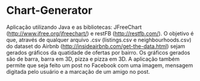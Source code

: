 # Chart-Generator
Aplicação utilizando Java e as bibliotecas: JFreeChart (http://www.jfree.org/jfreechart/) e restFB (http://restfb.com/). O objetivo é que, através de qualquer arquivo .csv (listings.csv e  neighbourhoods.csv) do dataset do Airbnb (http://insideairbnb.com/get-the-data.html) sejam gerados gráficos da quatidade de ofertas por bairro. Os gráficos gerados são de barra, barra em 3D, pizza e pizza em 3D.
A aplicação também permite que seja feito um post no Facebook com uma imagem, mensagem digitada pelo usuário e a marcação de um amigo no post.
